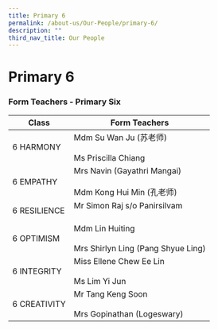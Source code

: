 ```yaml
---
title: Primary 6
permalink: /about-us/Our-People/primary-6/
description: ""
third_nav_title: Our People
---
```

# **Primary 6**

### Form Teachers - Primary Six

| Class 	| Form Teachers 	|
|---	|---	|
| 6 HARMONY 	| Mdm Su Wan Ju (苏老师)<br>     <br>Ms Priscilla Chiang 	|
| 6 EMPATHY 	| Mrs Navin (Gayathri Mangai)<br>     <br>Mdm Kong Hui Min (孔老师)	|
| 6 RESILIENCE 	| Mr Simon Raj s/o Panirsilvam<br>     <br>  	|
| 6 OPTIMISM  	| Mdm Lin Huiting<br>     <br>Mrs Shirlyn Ling (Pang Shyue Ling)   	|
| 6 INTEGRITY  	| Miss Ellene Chew Ee Lin<br>     <br>Ms Lim Yi Jun 	|
| 6 CREATIVITY  	| Mr Tang Keng Soon<br>     <br>Mrs Gopinathan (Logeswary) 	|